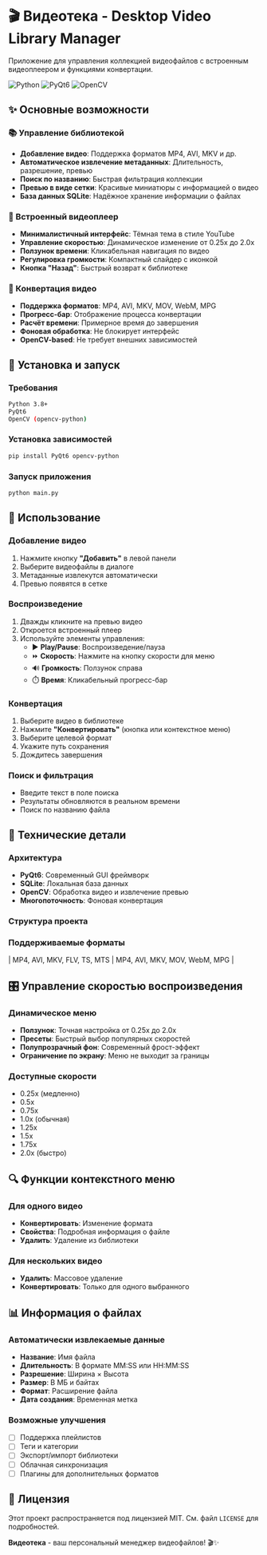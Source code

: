 # 🎬 Видеотека - Desktop Video Library Manager

Приложение для управления коллекцией видеофайлов с встроенным видеоплеером и функциями конвертации.

![Python](https://img.shields.io/badge/Python-3.8+-blue.svg)
![PyQt6](https://img.shields.io/badge/PyQt6-6.0+-green.svg)
![OpenCV](https://img.shields.io/badge/OpenCV-4.0+-orange.svg)

## ✨ Основные возможности

### 📚 Управление библиотекой
- **Добавление видео**: Поддержка форматов MP4, AVI, MKV и др.
- **Автоматическое извлечение метаданных**: Длительность, разрешение, превью
- **Поиск по названию**: Быстрая фильтрация коллекции
- **Превью в виде сетки**: Красивые миниатюры с информацией о видео
- **База данных SQLite**: Надёжное хранение информации о файлах

### 🎥 Встроенный видеоплеер
- **Минималистичный интерфейс**: Тёмная тема в стиле YouTube
- **Управление скоростью**: Динамическое изменение от 0.25x до 2.0x
- **Ползунок времени**: Кликабельная навигация по видео
- **Регулировка громкости**: Компактный слайдер с иконкой
- **Кнопка "Назад"**: Быстрый возврат к библиотеке

### 🔄 Конвертация видео
- **Поддержка форматов**: MP4, AVI, MKV, MOV, WebM, MPG
- **Прогресс-бар**: Отображение процесса конвертации
- **Расчёт времени**: Примерное время до завершения
- **Фоновая обработка**: Не блокирует интерфейс
- **OpenCV-based**: Не требует внешних зависимостей

## 🚀 Установка и запуск

### Требования
```bash
Python 3.8+
PyQt6
OpenCV (opencv-python)
```

### Установка зависимостей
```bash
pip install PyQt6 opencv-python
```

### Запуск приложения
```bash
python main.py
```

## 🎯 Использование

### Добавление видео
1. Нажмите кнопку **"Добавить"** в левой панели
2. Выберите видеофайлы в диалоге
3. Метаданные извлекутся автоматически
4. Превью появятся в сетке

### Воспроизведение
1. Дважды кликните на превью видео
2. Откроется встроенный плеер
3. Используйте элементы управления:
   - ▶️ **Play/Pause**: Воспроизведение/пауза
   - ⏩ **Скорость**: Нажмите на кнопку скорости для меню
   - 🔊 **Громкость**: Ползунок справа
   - ⏱️ **Время**: Кликабельный прогресс-бар

### Конвертация
1. Выберите видео в библиотеке
2. Нажмите **"Конвертировать"** (кнопка или контекстное меню)
3. Выберите целевой формат
4. Укажите путь сохранения
5. Дождитесь завершения

### Поиск и фильтрация
- Введите текст в поле поиска
- Результаты обновляются в реальном времени
- Поиск по названию файла

## 🔧 Технические детали

### Архитектура
- **PyQt6**: Современный GUI фреймворк
- **SQLite**: Локальная база данных
- **OpenCV**: Обработка видео и извлечение превью
- **Многопоточность**: Фоновая конвертация

### Структура проекта


### Поддерживаемые форматы
| MP4, AVI, MKV, FLV, TS, MTS | MP4, AVI, MKV, MOV, WebM, MPG |

## 🎛️ Управление скоростью воспроизведения

### Динамическое меню
- **Ползунок**: Точная настройка от 0.25x до 2.0x
- **Пресеты**: Быстрый выбор популярных скоростей
- **Полупрозрачный фон**: Современный фрост-эффект
- **Ограничение по экрану**: Меню не выходит за границы

### Доступные скорости
- 0.25x (медленно)
- 0.5x
- 0.75x
- 1.0x (обычная)
- 1.25x
- 1.5x
- 1.75x
- 2.0x (быстро)

## 🔍 Функции контекстного меню

### Для одного видео
- **Конвертировать**: Изменение формата
- **Свойства**: Подробная информация о файле
- **Удалить**: Удаление из библиотеки

### Для нескольких видео
- **Удалить**: Массовое удаление
- **Конвертировать**: Только для одного выбранного

## 📊 Информация о файлах

### Автоматически извлекаемые данные
- **Название**: Имя файла
- **Длительность**: В формате MM:SS или HH:MM:SS
- **Разрешение**: Ширина × Высота
- **Размер**: В МБ и байтах
- **Формат**: Расширение файла
- **Дата создания**: Временная метка
  
### Возможные улучшения
- [ ] Поддержка плейлистов
- [ ] Теги и категории
- [ ] Экспорт/импорт библиотеки
- [ ] Облачная синхронизация
- [ ] Плагины для дополнительных форматов

## 📝 Лицензия

Этот проект распространяется под лицензией MIT. См. файл `LICENSE` для подробностей.

**Видеотека** - ваш персональный менеджер видеофайлов! 🎬✨
